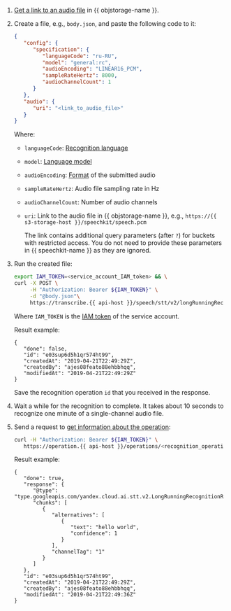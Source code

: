 1. [Get a link to an audio file](../../storage/operations/objects/link-for-download.md) in {{ objstorage-name }}.
1. Create a file, e.g., `body.json`, and paste the following code to it:

   ```json
   {
      "config": {
         "specification": {
            "languageCode": "ru-RU",
            "model": "general:rc",
            "audioEncoding": "LINEAR16_PCM",
            "sampleRateHertz": 8000,
            "audioChannelCount": 1
         }
      },
      "audio": {
         "uri": "<link_to_audio_file>"
      }
   }
   ```

   Where:

   * `languageCode`: [Recognition language](../../speechkit/stt/models.md#languages)
   * `model`: [Language model](../../speechkit/stt/models.md#tags)
   * `audioEncoding`: [Format](../../speechkit/formats.md) of the submitted audio
   * `sampleRateHertz`: Audio file sampling rate in Hz
   * `audioChannelCount`: Number of audio channels
   * `uri`: Link to the audio file in {{ objstorage-name }}, e.g., `https://{{ s3-storage-host }}/speechkit/speech.pcm`

      The link contains additional query parameters (after `?`) for buckets with restricted access. You do not need to provide these parameters in {{ speechkit-name }} as they are ignored.

1. Run the created file:

   ```bash
   export IAM_TOKEN=<service_account_IAM_token> && \
   curl -X POST \
        -H "Authorization: Bearer ${IAM_TOKEN}" \
        -d "@body.json"\
        https://transcribe.{{ api-host }}/speech/stt/v2/longRunningRecognize
   ```

   Where `IAM_TOKEN` is the [IAM token](../../iam/concepts/authorization/iam-token.md) of the service account.

   Result example:

   ```text
   {
      "done": false,
      "id": "e03sup6d5h1qr574ht99",
      "createdAt": "2019-04-21T22:49:29Z",
      "createdBy": "ajes08feato88ehbbhqq",
      "modifiedAt": "2019-04-21T22:49:29Z"
   }
   ```

   Save the recognition operation `id` that you received in the response.

1. Wait a while for the recognition to complete. It takes about 10 seconds to recognize one minute of a single-channel audio file.
1. Send a request to [get information about the operation](../../api-design-guide/concepts/operation.md#monitoring):

   ```bash
   curl -H "Authorization: Bearer ${IAM_TOKEN}" \
      https://operation.{{ api-host }}/operations/<recognition_operation_ID>
   ```

   Result example:

   ```text
   {
      "done": true,
      "response": {
         "@type": "type.googleapis.com/yandex.cloud.ai.stt.v2.LongRunningRecognitionResponse",
         "chunks": [
            {
               "alternatives": [
                  {
                     "text": "hello world",
                     "confidence": 1
                  }
               ],
               "channelTag": "1"
            }
         ]
      },
      "id": "e03sup6d5h1qr574ht99",
      "createdAt": "2019-04-21T22:49:29Z",
      "createdBy": "ajes08feato88ehbbhqq",
      "modifiedAt": "2019-04-21T22:49:36Z"
   }
   ```
